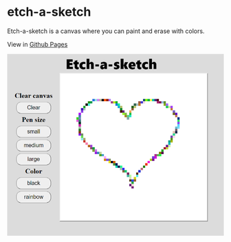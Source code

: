 # etch-a-sketch
Etch-a-sketch is a canvas where you can paint and erase with colors.

View in [Github Pages](https://denizumuteser.github.io/etch-a-sketch/)

![alt text](icon.png)
